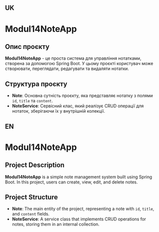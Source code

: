 ## UK
# Modul14NoteApp

## Опис проєкту

**Modul14NoteApp** - це проста система для управління нотатками, створена за допомогою Spring Boot. У цьому проєкті користувач може створювати, переглядати, редагувати та видаляти нотатки.

## Структура проєкту

- **Note**: Основна сутність проєкту, яка представляє нотатку з полями `id`, `title` та `content`.
- **NoteService**: Сервісний клас, який реалізує CRUD операції для нотаток, зберігаючи їх у внутрішній колекції.

## EN
# Modul14NoteApp

## Project Description

**Modul14NoteApp** is a simple note management system built using Spring Boot. In this project, users can create, view, edit, and delete notes.

## Project Structure

- **Note**: The main entity of the project, representing a note with `id`, `title`, and `content` fields.
- **NoteService**: A service class that implements CRUD operations for notes, storing them in an internal collection.

